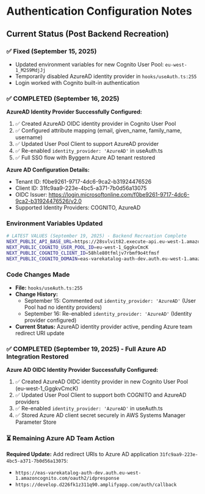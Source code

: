 # Authentication Configuration Notes

## Current Status (Post Backend Recreation)

### ✅ Fixed (September 15, 2025)
- Updated environment variables for new Cognito User Pool: `eu-west-1_M2S9MdjJj`
- Temporarily disabled AzureAD identity provider in `hooks/useAuth.ts:255`
- Login worked with Cognito built-in authentication

### ✅ COMPLETED (September 16, 2025)
**AzureAD Identity Provider Successfully Configured:**
1. ✅ Created AzureAD OIDC identity provider in Cognito User Pool
2. ✅ Configured attribute mapping (email, given_name, family_name, username)
3. ✅ Updated User Pool Client to support AzureAD provider
4. ✅ Re-enabled `identity_provider: 'AzureAD'` in useAuth.ts
5. ✅ Full SSO flow with Byggern Azure AD tenant restored

**Azure AD Configuration Details:**
- Tenant ID: f0be9261-9717-4dc6-9ca2-b31924476526
- Client ID: 31fc9aa9-223e-4bc5-a371-7b0d56a13075
- OIDC Issuer: https://login.microsoftonline.com/f0be9261-9717-4dc6-9ca2-b31924476526/v2.0
- Supported Identity Providers: COGNITO, AzureAD

### Environment Variables Updated
```bash
# LATEST VALUES (September 19, 2025) - Backend Recreation Complete
NEXT_PUBLIC_API_BASE_URL=https://28svlvit82.execute-api.eu-west-1.amazonaws.com/dev
NEXT_PUBLIC_COGNITO_USER_POOL_ID=eu-west-1_GggkvCmcK
NEXT_PUBLIC_COGNITO_CLIENT_ID=58hle80tfmljv7rbmf9o4tfmsf
NEXT_PUBLIC_COGNITO_DOMAIN=eas-varekatalog-auth-dev.auth.eu-west-1.amazoncognito.com
```

### Code Changes Made
- **File:** `hooks/useAuth.ts:255`
- **Change History:**
  - September 15: Commented out `identity_provider: 'AzureAD'` (User Pool had no identity providers)
  - September 16: Re-enabled `identity_provider: 'AzureAD'` (Identity provider configured)
- **Current Status:** AzureAD identity provider active, pending Azure team redirect URI update

### ✅ COMPLETED (September 19, 2025) - Full Azure AD Integration Restored
**Azure AD OIDC Identity Provider Successfully Configured:**
1. ✅ Created AzureAD OIDC identity provider in new Cognito User Pool (eu-west-1_GggkvCmcK)
2. ✅ Updated User Pool Client to support both COGNITO and AzureAD providers
3. ✅ Re-enabled `identity_provider: 'AzureAD'` in useAuth.ts
4. ✅ Stored Azure AD client secret securely in AWS Systems Manager Parameter Store
### ⏳ Remaining Azure AD Team Action
**Required Update:** Add redirect URIs to Azure AD application `31fc9aa9-223e-4bc5-a371-7b0d56a13075`:
- `https://eas-varekatalog-auth-dev.auth.eu-west-1.amazoncognito.com/oauth2/idpresponse`
- `https://develop.d226fk1z311q90.amplifyapp.com/auth/callback`